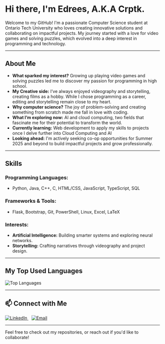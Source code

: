 # Hi there, I'm Edrees, A.K.A **Crptk**.

Welcome to my GitHub! I'm a passionate Computer Science student at Ontario Tech University who loves creating innovative solutions and collaborating on impactful projects. My journey started with a love for video games and solving puzzles, which evolved into a deep interest in programming and technology.

---

## About Me

- **What sparked my interest?** Growing up playing video games and solving puzzles led me to discover my passion for programming in high school. 
- **My Creative side:** I’ve always enjoyed videography and storytelling, creating films as a hobby. While I chose programming as a career, editing and storytelling remain close to my heart.
- **Why computer science?** The joy of problem-solving and creating something from scratch made me fall in love with coding. 
- **What I’m exploring now:** AI and cloud computing, two fields that fascinate me for their potential to transform the world.
- **Currently learning:** Web development to apply my skills to projects once I delve further into Cloud Computing and AI
- **Looking ahead:** I'm actively seeking co-op opportunities for Summer 2025 and beyond to build impactful projects and grow professionally.

---

## Skills

### Programming Languages:
- Python, Java, C++, C, HTML/CSS, JavaScript, TypeScript, SQL

### Frameworks & Tools:
- Flask, Bootstrap, Git, PowerShell, Linux, Excel, LaTeX

### Interests:
- **Artificial Intelligence:** Building smarter systems and exploring neural networks.
- **Storytelling:** Crafting narratives through videography and project design.

---

## My Top Used Languages
![Top Languages](https://github-readme-stats.vercel.app/api/top-langs/?username=crptk&layout=compact&theme=radical)

---

## 📫 Connect with Me
<a href="https://www.linkedin.com/in/edrees-amiri/" target="_blank" style="margin-right: 10px;">
  <img src="https://img.shields.io/badge/LinkedIn-0077B5?style=for-the-badge&logo=linkedin&logoColor=white" alt="LinkedIn">
</a>

<a href="mailto:amiriedrees2005@gmail.com" target="_blank" style="margin-left: 0;">
  <img src="https://img.shields.io/badge/Email-D14836?style=for-the-badge&logo=gmail&logoColor=white" alt="Email">
</a>



---

Feel free to check out my repositories, or reach out if you'd like to collaborate!

